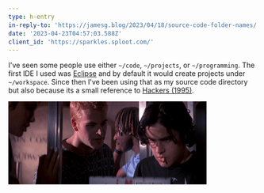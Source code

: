 ```yaml
---
type: h-entry
in-reply-to: 'https://jamesg.blog/2023/04/18/source-code-folder-names/'
date: '2023-04-23T04:57:03.588Z'
client_id: 'https://sparkles.sploot.com/'
---
```

I've seen some people use either `~/code`, `~/projects`, or `~/programming`. The first IDE I used was [Eclipse](https://eclipseide.org/) and by default it would create projects under `~/workspace`. Since then I've been using that as my source code directory but also because its a small reference to [Hackers (1995)](https://imdb.com/title/tt0113243/).

![Dade telling Joey the location of the GARBAGE file. "It's root, slash, period, workspace"](/uploads/root-slash-period-workspace-400-text.gif)
